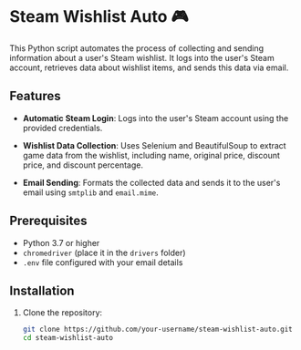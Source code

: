 # Steam Wishlist Auto 🎮

This Python script automates the process of collecting and sending information about a user's Steam wishlist. It logs into the user's Steam account, retrieves data about wishlist items, and sends this data via email.

## Features

- **Automatic Steam Login**: Logs into the user's Steam account using the provided credentials.
  
- **Wishlist Data Collection**: Uses Selenium and BeautifulSoup to extract game data from the wishlist, including name, original price, discount price, and discount percentage.
  
- **Email Sending**: Formats the collected data and sends it to the user's email using `smtplib` and `email.mime`.

## Prerequisites

- Python 3.7 or higher
- `chromedriver` (place it in the `drivers` folder)
- `.env` file configured with your email details

## Installation

1. Clone the repository:
   ```bash
   git clone https://github.com/your-username/steam-wishlist-auto.git
   cd steam-wishlist-auto
